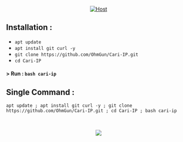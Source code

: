 <p align="center">
<a href="#"><img title="Host" src="https://user-images.githubusercontent.com/12862916/204968597-21b279f7-de69-4103-8ad3-1eb0219c92e1.png"></a>
</p>

## Installation :

* `apt update`
* `apt install git curl -y`
* `git clone https://github.com/OhmGun/Cari-IP.git`
* `cd Cari-IP`

#### > Run : `bash cari-ip`

## Single Command :
```
apt update ; apt install git curl -y ; git clone https://github.com/OhmGun/Cari-IP.git ; cd Cari-IP ; bash cari-ip
```
<br>
<p align="center">
<img src="[https://raw.githubusercontent.com/htr-tech/release-download/master/images/trackip.png](https://user-images.githubusercontent.com/12862916/204970184-d2ad243c-a4b1-46ae-b170-1808ebc231b9.png)"/>
